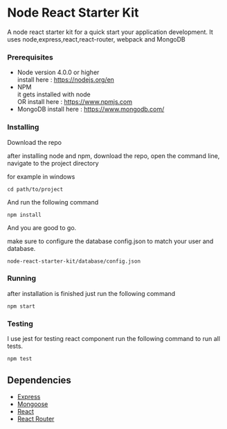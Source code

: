 # Node React Starter Kit

A node react starter kit for a quick start your application development.
It uses node,express,react,react-router, webpack and MongoDB

### Prerequisites

- Node version 4.0.0 or higher
  <br>
  install here : <a href="https://nodejs.org/en/">https://nodejs.org/en</a>
- NPM
  <br>
  it gets installed with node
  <br>
  OR
  install here : <a href="https://www.npmjs.com/">https://www.npmjs.com</a>
- MongoDB
  install here : <a href="https://www.mongodb.com/">https://www.mongodb.com/</a>

### Installing
Download the repo

after installing node and npm, download the repo, open the command line, navigate to the project directory

for example in windows
```
cd path/to/project
```

And run the following command

```
npm install
```
And you are good to go.

make sure to configure the database config.json to match your user and database.
```
node-react-starter-kit/database/config.json
```

### Running

after installation is finished just run the following command

```
npm start
```

### Testing
I use jest for testing react component
run the following command to run all tests.
```
npm test
```

## Dependencies
- <a href="https://github.com/expressjs/express">Express</a>
- <a href="https://github.com/Automattic/mongoose">Mongoose</a>
- <a href="https://github.com/facebook/react/">React</a>
- <a href="https://github.com/ReactTraining/react-router">React Router</a>

